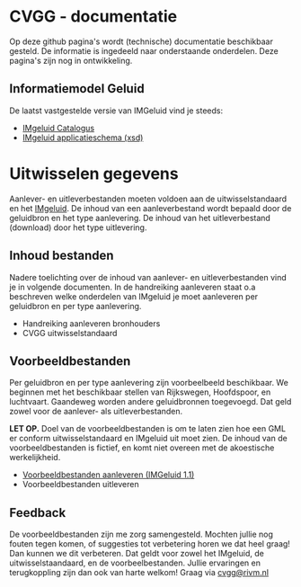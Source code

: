 # CVGG - documentatie
Op deze github pagina's  wordt (technische) documentatie beschikbaar gesteld. De informatie is ingedeeld naar onderstaande onderdelen. Deze pagina's zijn nog in ontwikkeling. 

## Informatiemodel Geluid
De laatst vastgestelde versie van IMGeluid vind je steeds:
- [IMgeluid Catalogus](https://docs.geostandaarden.nl/cvgg/img/ "IMgeluid Catalogus")
- [IMgeluid applicatieschema (xsd)](https://register.geostandaarden.nl/?url=img/index.html "IMgeluid applicatieschema (xsd)")

# Uitwisselen gegevens
Aanlever- en uitleverbestanden moeten voldoen aan de uitwisselstandaard en het [IMgeluid](https://docs.geostandaarden.nl/cvgg/img/ "IMgeluid"). De inhoud van een aanleverbestand wordt bepaald door de geluidbron en het type aanlevering. De inhoud van het uitleverbestand (download) door het type uitlevering. 


## Inhoud bestanden
Nadere toelichting over de inhoud van aanlever- en uitleverbestanden vind je in volgende documenten. In de handreiking aanleveren staat o.a beschreven welke onderdelen van IMgeluid je moet aanleveren per geluidbron en per type aanlevering. 

- Handreiking aanleveren bronhouders
- CVGG uitwisselstandaard

## Voorbeeldbestanden
Per geluidbron en per type aanlevering zijn voorbeelbeeld beschikbaar. We beginnen met het beschikbaar stellen van Rijkswegen, Hoofdspoor, en luchtvaart. Gaandeweg worden andere geluidbronnen toegevoegd. Dat geld zowel voor de aanlever- als uitleverbestanden. 

**LET OP.** Doel van de voorbeeldbestanden is om te laten zien hoe een GML er conform uitwisselstandaard en IMgeluid uit moet zien. De inhoud van de voorbeeldbestanden is fictief, en komt niet overeen met de akoestische werkelijkheid.

- [Voorbeeldbestanden aanleveren (IMGeluid 1.1)](https://github.com/rivm-syso/CVGG/tree/main/voorbeeldbestanden "Voorbeeldbestanden aanleveren (IMGeluid 1.1)")
- Voorbeeldbestanden uitleveren

## Feedback
De voorbeeldbestanden zijn me zorg samengesteld. Mochten jullie nog fouten tegen komen, of suggesties tot verbetering horen we dat heel graag! Dan kunnen we dit verbeteren. Dat geldt voor zowel het IMgeluid, de uitwisselstaandaard, en de voorbeelbestanden. Jullie ervaringen en terugkoppling zijn dan ook van harte welkom! Graag via cvgg@rivm.nl
